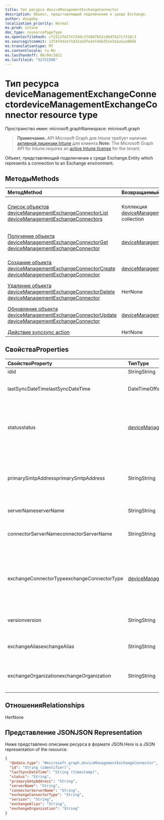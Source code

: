 ```yaml
---
title: Тип ресурса deviceManagementExchangeConnector
description: Объект, представляющий подключение к среде Exchange.
author: dougeby
localization_priority: Normal
ms.prod: intune
doc_type: resourcePageType
ms.openlocfilehash: cf2312fd27e724dc3740d7b52c46d7b27c7318c3
ms.sourcegitcommit: 13f474d3e71d32a5dfe2efebb351e3a1a5aa9685
ms.translationtype: MT
ms.contentlocale: ru-RU
ms.lasthandoff: 06/04/2021
ms.locfileid: "52751596"
---
```

# <a name="devicemanagementexchangeconnector-resource-type"></a><span data-ttu-id="c64d4-103">Тип ресурса deviceManagementExchangeConnector</span><span class="sxs-lookup"><span data-stu-id="c64d4-103">deviceManagementExchangeConnector resource type</span></span>

<span data-ttu-id="c64d4-104">Пространство имен: microsoft.graph</span><span class="sxs-lookup"><span data-stu-id="c64d4-104">Namespace: microsoft.graph</span></span>

> <span data-ttu-id="c64d4-105">**Примечание.** API Microsoft Graph для Intune требует наличия [активной лицензии Intune](https://go.microsoft.com/fwlink/?linkid=839381) для клиента.</span><span class="sxs-lookup"><span data-stu-id="c64d4-105">**Note:** The Microsoft Graph API for Intune requires an [active Intune license](https://go.microsoft.com/fwlink/?linkid=839381) for the tenant.</span></span>

<span data-ttu-id="c64d4-106">Объект, представляющий подключение к среде Exchange.</span><span class="sxs-lookup"><span data-stu-id="c64d4-106">Entity which represents a connection to an Exchange environment.</span></span>

## <a name="methods"></a><span data-ttu-id="c64d4-107">Методы</span><span class="sxs-lookup"><span data-stu-id="c64d4-107">Methods</span></span>
|<span data-ttu-id="c64d4-108">Метод</span><span class="sxs-lookup"><span data-stu-id="c64d4-108">Method</span></span>|<span data-ttu-id="c64d4-109">Возвращаемый тип</span><span class="sxs-lookup"><span data-stu-id="c64d4-109">Return Type</span></span>|<span data-ttu-id="c64d4-110">Описание</span><span class="sxs-lookup"><span data-stu-id="c64d4-110">Description</span></span>|
|:---|:---|:---|
|[<span data-ttu-id="c64d4-111">Список объектов deviceManagementExchangeConnector</span><span class="sxs-lookup"><span data-stu-id="c64d4-111">List deviceManagementExchangeConnectors</span></span>](../api/intune-onboarding-devicemanagementexchangeconnector-list.md)|<span data-ttu-id="c64d4-112">Коллекция [deviceManagementExchangeConnector](../resources/intune-onboarding-devicemanagementexchangeconnector.md)</span><span class="sxs-lookup"><span data-stu-id="c64d4-112">[deviceManagementExchangeConnector](../resources/intune-onboarding-devicemanagementexchangeconnector.md) collection</span></span>|<span data-ttu-id="c64d4-113">Список свойств и связей объектов [deviceManagementExchangeConnector](../resources/intune-onboarding-devicemanagementexchangeconnector.md).</span><span class="sxs-lookup"><span data-stu-id="c64d4-113">List properties and relationships of the [deviceManagementExchangeConnector](../resources/intune-onboarding-devicemanagementexchangeconnector.md) objects.</span></span>|
|[<span data-ttu-id="c64d4-114">Получение объекта deviceManagementExchangeConnector</span><span class="sxs-lookup"><span data-stu-id="c64d4-114">Get deviceManagementExchangeConnector</span></span>](../api/intune-onboarding-devicemanagementexchangeconnector-get.md)|[<span data-ttu-id="c64d4-115">deviceManagementExchangeConnector</span><span class="sxs-lookup"><span data-stu-id="c64d4-115">deviceManagementExchangeConnector</span></span>](../resources/intune-onboarding-devicemanagementexchangeconnector.md)|<span data-ttu-id="c64d4-116">Чтение свойств и связей объекта [deviceManagementExchangeConnector](../resources/intune-onboarding-devicemanagementexchangeconnector.md).</span><span class="sxs-lookup"><span data-stu-id="c64d4-116">Read properties and relationships of the [deviceManagementExchangeConnector](../resources/intune-onboarding-devicemanagementexchangeconnector.md) object.</span></span>|
|[<span data-ttu-id="c64d4-117">Создание объекта deviceManagementExchangeConnector</span><span class="sxs-lookup"><span data-stu-id="c64d4-117">Create deviceManagementExchangeConnector</span></span>](../api/intune-onboarding-devicemanagementexchangeconnector-create.md)|[<span data-ttu-id="c64d4-118">deviceManagementExchangeConnector</span><span class="sxs-lookup"><span data-stu-id="c64d4-118">deviceManagementExchangeConnector</span></span>](../resources/intune-onboarding-devicemanagementexchangeconnector.md)|<span data-ttu-id="c64d4-119">Создание объекта [deviceManagementExchangeConnector](../resources/intune-onboarding-devicemanagementexchangeconnector.md).</span><span class="sxs-lookup"><span data-stu-id="c64d4-119">Create a new [deviceManagementExchangeConnector](../resources/intune-onboarding-devicemanagementexchangeconnector.md) object.</span></span>|
|[<span data-ttu-id="c64d4-120">Удаление объекта deviceManagementExchangeConnector</span><span class="sxs-lookup"><span data-stu-id="c64d4-120">Delete deviceManagementExchangeConnector</span></span>](../api/intune-onboarding-devicemanagementexchangeconnector-delete.md)|<span data-ttu-id="c64d4-121">Нет</span><span class="sxs-lookup"><span data-stu-id="c64d4-121">None</span></span>|<span data-ttu-id="c64d4-122">Удаляет объект [deviceManagementExchangeConnector](../resources/intune-onboarding-devicemanagementexchangeconnector.md).</span><span class="sxs-lookup"><span data-stu-id="c64d4-122">Deletes a [deviceManagementExchangeConnector](../resources/intune-onboarding-devicemanagementexchangeconnector.md).</span></span>|
|[<span data-ttu-id="c64d4-123">Обновление объекта deviceManagementExchangeConnector</span><span class="sxs-lookup"><span data-stu-id="c64d4-123">Update deviceManagementExchangeConnector</span></span>](../api/intune-onboarding-devicemanagementexchangeconnector-update.md)|[<span data-ttu-id="c64d4-124">deviceManagementExchangeConnector</span><span class="sxs-lookup"><span data-stu-id="c64d4-124">deviceManagementExchangeConnector</span></span>](../resources/intune-onboarding-devicemanagementexchangeconnector.md)|<span data-ttu-id="c64d4-125">Обновление свойств объекта [deviceManagementExchangeConnector](../resources/intune-onboarding-devicemanagementexchangeconnector.md).</span><span class="sxs-lookup"><span data-stu-id="c64d4-125">Update the properties of a [deviceManagementExchangeConnector](../resources/intune-onboarding-devicemanagementexchangeconnector.md) object.</span></span>|
|[<span data-ttu-id="c64d4-126">Действие sync</span><span class="sxs-lookup"><span data-stu-id="c64d4-126">sync action</span></span>](../api/intune-onboarding-devicemanagementexchangeconnector-sync.md)|<span data-ttu-id="c64d4-127">Нет</span><span class="sxs-lookup"><span data-stu-id="c64d4-127">None</span></span>|<span data-ttu-id="c64d4-128">Н/Д</span><span class="sxs-lookup"><span data-stu-id="c64d4-128">Not yet documented</span></span>|

## <a name="properties"></a><span data-ttu-id="c64d4-129">Свойства</span><span class="sxs-lookup"><span data-stu-id="c64d4-129">Properties</span></span>
|<span data-ttu-id="c64d4-130">Свойство</span><span class="sxs-lookup"><span data-stu-id="c64d4-130">Property</span></span>|<span data-ttu-id="c64d4-131">Тип</span><span class="sxs-lookup"><span data-stu-id="c64d4-131">Type</span></span>|<span data-ttu-id="c64d4-132">Описание</span><span class="sxs-lookup"><span data-stu-id="c64d4-132">Description</span></span>|
|:---|:---|:---|
|<span data-ttu-id="c64d4-133">id</span><span class="sxs-lookup"><span data-stu-id="c64d4-133">id</span></span>|<span data-ttu-id="c64d4-134">String</span><span class="sxs-lookup"><span data-stu-id="c64d4-134">String</span></span>|<span data-ttu-id="c64d4-135">Н/Д</span><span class="sxs-lookup"><span data-stu-id="c64d4-135">Not yet documented</span></span>|
|<span data-ttu-id="c64d4-136">lastSyncDateTime</span><span class="sxs-lookup"><span data-stu-id="c64d4-136">lastSyncDateTime</span></span>|<span data-ttu-id="c64d4-137">DateTimeOffset</span><span class="sxs-lookup"><span data-stu-id="c64d4-137">DateTimeOffset</span></span>|<span data-ttu-id="c64d4-138">Время последней синхронизации соединителя Exchange</span><span class="sxs-lookup"><span data-stu-id="c64d4-138">Last sync time for the Exchange Connector</span></span>|
|<span data-ttu-id="c64d4-139">status</span><span class="sxs-lookup"><span data-stu-id="c64d4-139">status</span></span>|[<span data-ttu-id="c64d4-140">deviceManagementExchangeConnectorStatus</span><span class="sxs-lookup"><span data-stu-id="c64d4-140">deviceManagementExchangeConnectorStatus</span></span>](../resources/intune-onboarding-devicemanagementexchangeconnectorstatus.md)|<span data-ttu-id="c64d4-141">Exchange Состояние соединитетеля.</span><span class="sxs-lookup"><span data-stu-id="c64d4-141">Exchange Connector Status.</span></span> <span data-ttu-id="c64d4-142">Возможные значения: `none`, `connectionPending`, `connected`, `disconnected`.</span><span class="sxs-lookup"><span data-stu-id="c64d4-142">Possible values are: `none`, `connectionPending`, `connected`, `disconnected`.</span></span>|
|<span data-ttu-id="c64d4-143">primarySmtpAddress</span><span class="sxs-lookup"><span data-stu-id="c64d4-143">primarySmtpAddress</span></span>|<span data-ttu-id="c64d4-144">String</span><span class="sxs-lookup"><span data-stu-id="c64d4-144">String</span></span>|<span data-ttu-id="c64d4-145">Электронный адрес, используемый для настройки соединителя Exchange между службами.</span><span class="sxs-lookup"><span data-stu-id="c64d4-145">Email address used to configure the Service To Service Exchange Connector.</span></span>|
|<span data-ttu-id="c64d4-146">serverName</span><span class="sxs-lookup"><span data-stu-id="c64d4-146">serverName</span></span>|<span data-ttu-id="c64d4-147">String</span><span class="sxs-lookup"><span data-stu-id="c64d4-147">String</span></span>|<span data-ttu-id="c64d4-148">Имя сервера Exchange.</span><span class="sxs-lookup"><span data-stu-id="c64d4-148">The name of the Exchange server.</span></span>|
|<span data-ttu-id="c64d4-149">connectorServerName</span><span class="sxs-lookup"><span data-stu-id="c64d4-149">connectorServerName</span></span>|<span data-ttu-id="c64d4-150">String</span><span class="sxs-lookup"><span data-stu-id="c64d4-150">String</span></span>|<span data-ttu-id="c64d4-151">Имя сервера, на котором размещается соединитель Exchange.</span><span class="sxs-lookup"><span data-stu-id="c64d4-151">The name of the server hosting the Exchange Connector.</span></span>|
|<span data-ttu-id="c64d4-152">exchangeConnectorType</span><span class="sxs-lookup"><span data-stu-id="c64d4-152">exchangeConnectorType</span></span>|[<span data-ttu-id="c64d4-153">deviceManagementExchangeConnectorType</span><span class="sxs-lookup"><span data-stu-id="c64d4-153">deviceManagementExchangeConnectorType</span></span>](../resources/intune-onboarding-devicemanagementexchangeconnectortype.md)|<span data-ttu-id="c64d4-154">Тип настраиваемого соединителя Exchange.</span><span class="sxs-lookup"><span data-stu-id="c64d4-154">The type of Exchange Connector Configured.</span></span> <span data-ttu-id="c64d4-155">Возможные значения: `onPremises`, `hosted`, `serviceToService`, `dedicated`.</span><span class="sxs-lookup"><span data-stu-id="c64d4-155">Possible values are: `onPremises`, `hosted`, `serviceToService`, `dedicated`.</span></span>|
|<span data-ttu-id="c64d4-156">version</span><span class="sxs-lookup"><span data-stu-id="c64d4-156">version</span></span>|<span data-ttu-id="c64d4-157">String</span><span class="sxs-lookup"><span data-stu-id="c64d4-157">String</span></span>|<span data-ttu-id="c64d4-158">Версия объекта ExchangeConnectorAgent</span><span class="sxs-lookup"><span data-stu-id="c64d4-158">The version of the ExchangeConnectorAgent</span></span>|
|<span data-ttu-id="c64d4-159">exchangeAlias</span><span class="sxs-lookup"><span data-stu-id="c64d4-159">exchangeAlias</span></span>|<span data-ttu-id="c64d4-160">String</span><span class="sxs-lookup"><span data-stu-id="c64d4-160">String</span></span>|<span data-ttu-id="c64d4-161">Псевдоним, назначенный серверу Exchange Server</span><span class="sxs-lookup"><span data-stu-id="c64d4-161">An alias assigned to the Exchange server</span></span>|
|<span data-ttu-id="c64d4-162">exchangeOrganization</span><span class="sxs-lookup"><span data-stu-id="c64d4-162">exchangeOrganization</span></span>|<span data-ttu-id="c64d4-163">String</span><span class="sxs-lookup"><span data-stu-id="c64d4-163">String</span></span>|<span data-ttu-id="c64d4-164">Организация Exchange, соответствующая серверу Exchange Server</span><span class="sxs-lookup"><span data-stu-id="c64d4-164">Exchange Organization to the Exchange server</span></span>|

## <a name="relationships"></a><span data-ttu-id="c64d4-165">Отношения</span><span class="sxs-lookup"><span data-stu-id="c64d4-165">Relationships</span></span>
<span data-ttu-id="c64d4-166">Нет</span><span class="sxs-lookup"><span data-stu-id="c64d4-166">None</span></span>

## <a name="json-representation"></a><span data-ttu-id="c64d4-167">Представление JSON</span><span class="sxs-lookup"><span data-stu-id="c64d4-167">JSON Representation</span></span>
<span data-ttu-id="c64d4-168">Ниже представлено описание ресурса в формате JSON.</span><span class="sxs-lookup"><span data-stu-id="c64d4-168">Here is a JSON representation of the resource.</span></span>
<!-- {
  "blockType": "resource",
  "keyProperty": "id",
  "@odata.type": "microsoft.graph.deviceManagementExchangeConnector"
}
-->
``` json
{
  "@odata.type": "#microsoft.graph.deviceManagementExchangeConnector",
  "id": "String (identifier)",
  "lastSyncDateTime": "String (timestamp)",
  "status": "String",
  "primarySmtpAddress": "String",
  "serverName": "String",
  "connectorServerName": "String",
  "exchangeConnectorType": "String",
  "version": "String",
  "exchangeAlias": "String",
  "exchangeOrganization": "String"
}
```




